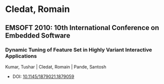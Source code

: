 # Cledat, Romain

## EMSOFT 2010: 10th International Conference on Embedded Software

### Dynamic Tuning of Feature Set in Highly Variant Interactive Applications
Kumar, Tushar | Cledat, Romain | Pande, Santosh
* DOI: [10.1145/1879021.1879059](https://doi.org/10.1145/1879021.1879059)


